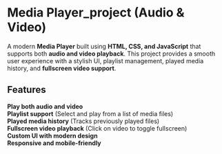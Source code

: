 
# Media Player_project (Audio & Video)

A modern **Media Player** built using **HTML, CSS, and JavaScript** that supports both **audio and video playback**. This project provides a smooth user experience with a stylish UI, playlist management, played media history, and **fullscreen video support**.

## Features

 **Play both audio and video**  
 **Playlist support** (Select and play from a list of media files)  
 **Played media history** (Tracks previously played files)  
 **Fullscreen video playback** (Click on video to toggle fullscreen)  
 **Custom UI with modern design**  
 **Responsive and mobile-friendly**  



